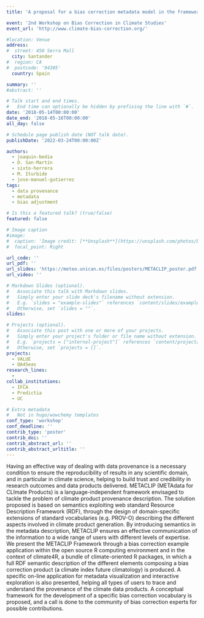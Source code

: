 ```yaml
---
title: 'A proposal for a bias correction metadata model in the framework of METACLIP (METAdata for CLImate Products)'

event: '2nd Workshop on Bias Correction in Climate Studies'
event_url: 'http://www.climate-bias-correction.org/'

#location: Venue
address:
#  street: 450 Serra Mall
  city: Santander
#  region: CA
#  postcode: '94305'
  country: Spain

summary: ''
#abstract: ''

# Talk start and end times.
#   End time can optionally be hidden by prefixing the line with `#`.
date: '2018-05-14T00:00:00'
date_end: '2018-05-16T00:00:00'
all_day: false

# Schedule page publish date (NOT talk date).
publishDate: '2022-03-24T00:00:00Z'

authors: 
  - joaquin-bedia
  - D. San-Martín
  - sixto-herrera
  - M. Iturbide
  - jose-manuel-gutierrez
tags: 
  - data provenance
  - metadata
  - bias adjustment

# Is this a featured talk? (true/false)
featured: false

# Image caption
#image:
#  caption: 'Image credit: [**Unsplash**](https://unsplash.com/photos/bzdhc5b3Bxs)'
#  focal_point: Right

url_code: ''
url_pdf: ''
url_slides: 'https://meteo.unican.es/files/posters/METACLIP_poster.pdf'
url_video: ''

# Markdown Slides (optional).
#   Associate this talk with Markdown slides.
#   Simply enter your slide deck's filename without extension.
#   E.g. `slides = "example-slides"` references `content/slides/example-slides.md`.
#   Otherwise, set `slides = ""`.
slides:

# Projects (optional).
#   Associate this post with one or more of your projects.
#   Simply enter your project's folder or file name without extension.
#   E.g. `projects = ["internal-project"]` references `content/project/deep-learning/index.md`.
#   Otherwise, set `projects = []`.
projects: 
  - VALUE
  - QA4Seas
research_lines: 
  - 
collab_institutions: 
  - IFCA
  - Predictia
  - UC

# Extra metadata
#   Not in hugo/wowchemy templates
conf_type: 'workshop'
conf_deadline: ''
contrib_type: 'poster'
contrib_doi: ''
contrib_abstract_url: ''
contrib_abstract_urltitle: ''
---
```


Having an effective way of dealing with data provenance is a necessary condition to ensure the reproducibility of results in any scientific domain, and in particular in climate science, helping to build trust and credibility in research outcomes and data products delivered. METACLIP (METAdata for CLImate Products) is a language-independent framework envisaged to tackle the problem of climate product provenance description. The solution proposed is based on semantics exploiting web standard Resource Description Framework (RDF), through the design of domain-specific extensions of standard vocabularies (e.g. PROV-O) describing the different aspects involved in climate product generation. By introducing semantics in the metadata description, METACLIP ensures an effective communication of the information to a wide range of users with different levels of expertise. We present the METACLIP Framework through a bias correction example application within the open source R computing environment and in the context of climate4R, a bundle of climate-oriented R packages, in which a full RDF semantic description of the different elements composing a bias correction product (a climate index future climatology) is produced. A specific on-line application for metadata visualization and interactive exploration is also presented, helping all types of users to trace and understand the provenance of the climate data products. A conceptual framework for the development of a specific bias correction vocabulary is proposed, and a call is done to the community of bias correction experts for possible contributions.
